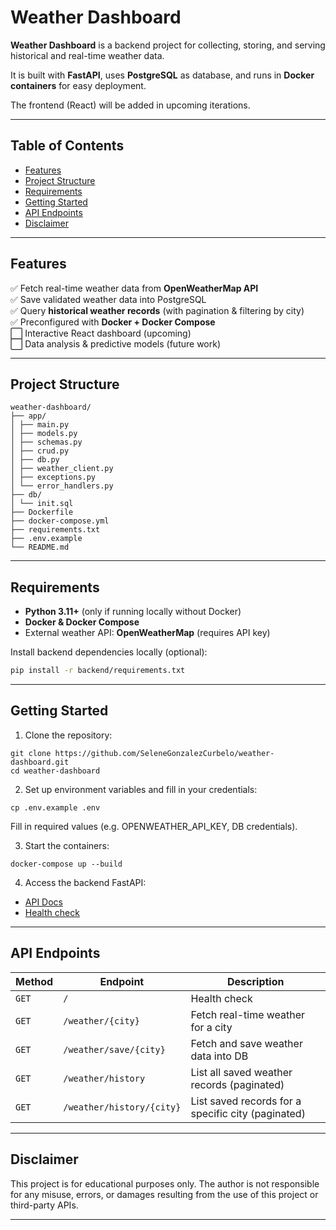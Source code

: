 # Weather Dashboard

**Weather Dashboard** is a backend project for collecting, storing, and serving historical and real-time weather data.

It is built with **FastAPI**, uses **PostgreSQL** as database, and runs in **Docker containers** for easy deployment.  

The frontend (React) will be added in upcoming iterations. 

---

## Table of Contents
- [Features](#-features)
- [Project Structure](#project-structure)
- [Requirements](#requirements)
- [Getting Started](#getting-started)
- [API Endpoints](#-api-endpoints)
- [Disclaimer](#disclaimer)

---

## Features

✅ Fetch real-time weather data from **OpenWeatherMap API**  
✅ Save validated weather data into PostgreSQL  
✅ Query **historical weather records** (with pagination & filtering by city)  
✅ Preconfigured with **Docker + Docker Compose**  
⬜ Interactive React dashboard (upcoming)  
⬜ Data analysis & predictive models (future work)  

---

## Project Structure

```
weather-dashboard/
├── app/
│ ├── main.py 
│ ├── models.py 
│ ├── schemas.py 
│ ├── crud.py
│ ├── db.py 
│ ├── weather_client.py 
│ ├── exceptions.py 
│ └── error_handlers.py 
├── db/
│ └── init.sql 
├── Dockerfile 
├── docker-compose.yml 
├── requirements.txt
├── .env.example
└── README.md
```

---

## Requirements

- **Python 3.11+** (only if running locally without Docker)  
- **Docker & Docker Compose**  
- External weather API: **OpenWeatherMap** (requires API key)  

Install backend dependencies locally (optional):  

```bash
pip install -r backend/requirements.txt
```

---

## Getting Started

1. Clone the repository:

```
git clone https://github.com/SeleneGonzalezCurbelo/weather-dashboard.git
cd weather-dashboard
```

2. Set up environment variables and fill in your credentials:

```
cp .env.example .env
```
Fill in required values (e.g. OPENWEATHER_API_KEY, DB credentials).

3. Start the containers:

```
docker-compose up --build
```

4. Access the backend FastAPI:
- [API Docs](http://localhost:8000/docs)
- [Health check](http://localhost:8000/)
---

## API Endpoints

| Method | Endpoint                  | Description                                        |
| ------ | ------------------------- | -------------------------------------------------- |
| `GET`  | `/`                       | Health check                                       |
| `GET`  | `/weather/{city}`         | Fetch real-time weather for a city   |
| `GET`  | `/weather/save/{city}`    | Fetch and save weather data into DB                |
| `GET`  | `/weather/history`        | List all saved weather records (paginated)         |
| `GET`  | `/weather/history/{city}` | List saved records for a specific city (paginated) |

---

## Disclaimer 

This project is for educational purposes only. The author is not responsible for any misuse, errors, or damages resulting from the use of this project or third-party APIs.

---
